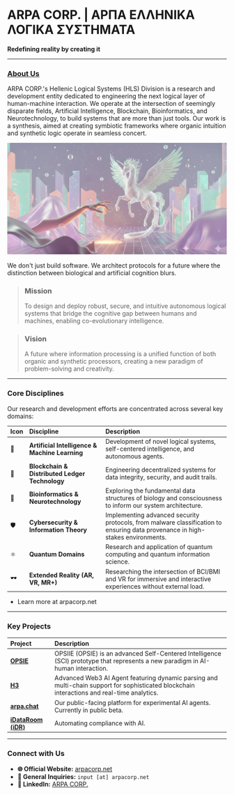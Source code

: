 # ARPA CORP. | ΑΡΠΑ ΕΛΛΗΝΙΚΑ ΛΟΓΙΚΑ ΣΥΣΤΗΜΑΤΑ

**Redefining reality by creating it**

---

### [<ins>About Us</ins>](https://arpacorp.net)

ARPA CORP.'s Hellenic Logical Systems (HLS) Division is a research and development entity dedicated to engineering the next logical layer of human-machine interaction. We operate at the intersection of seemingly disparate fields, Artificial Intelligence, Blockchain, Bioinformatics, and Neurotechnology, to build systems that are more than just tools. Our work is a synthesis, aimed at creating symbiotic frameworks where organic intuition and synthetic logic operate in seamless concert.

![Redefining reality by creating it](https://raw.githubusercontent.com/ARPAHLS/.github/main/83462eee-c45f-4e85-bb85-63f067e2b501_thumbnail.png)

We don't just build software. We architect protocols for a future where the distinction between biological and artificial cognition blurs.

> ### **Mission**
> To design and deploy robust, secure, and intuitive autonomous logical systems that bridge the cognitive gap between humans and machines, enabling co-evolutionary intelligence.

> ### **Vision**
> A future where information processing is a unified function of both organic and synthetic processors, creating a new paradigm of problem-solving and creativity.

---

### Core Disciplines

Our research and development efforts are concentrated across several key domains:

| Icon | Discipline | Description |
| :--- | :--- | :--- |
| 🧠 | **Artificial Intelligence & Machine Learning** | Development of novel logical systems, self-centered intelligence, and autonomous agents. |
| 🔗 | **Blockchain & Distributed Ledger Technology** | Engineering decentralized systems for data integrity, security, and audit trails. |
| 🧬 | **Bioinformatics & Neurotechnology** | Exploring the fundamental data structures of biology and consciousness to inform our system architecture. |
| 🛡️ | **Cybersecurity & Information Theory** | Implementing advanced security protocols, from malware classification to ensuring data provenance in high-stakes environments. |
| ⚛️ | **Quantum Domains** | Research and application of quantum computing and quantum information science. |
| 🕶️ | **Extended Reality (AR, VR, MR+)** | Researching the intersection of BCI/BMI and VR for immersive and interactive experiences without external load. |

* Learn more at arpacorp.net

---

### Key Projects

| Project | Description |
| :--- | :--- |
| **[OPSIE](https://github.com/arpahls/opsie/)** | OPSIIE (OPSIE) is an advanced Self-Centered Intelligence (SCI) prototype that represents a new paradigm in AI-human interaction. |
| **[H3](https://github.com/arpahls/h3/)** | Advanced Web3 AI Agent featuring dynamic parsing and multi-chain support for sophisticated blockchain interactions and real-time analytics. |
| **[arpa.chat](https://arpa.chat)** | Our public-facing platform for experimental AI agents. Currently in public beta. |
| **[iDataRoom (iDR)](https://github.com/idataroom/)**| Automating compliance with AI. |

---

### Connect with Us

* **🌐 Official Website:** [arpacorp.net](https://arpacorp.net)
* **📧 General Inquiries:** `input [at] arpacorp.net`
* **💼 LinkedIn:** [ARPA CORP.](https://www.linkedin.com/company/arpa-corporation)
